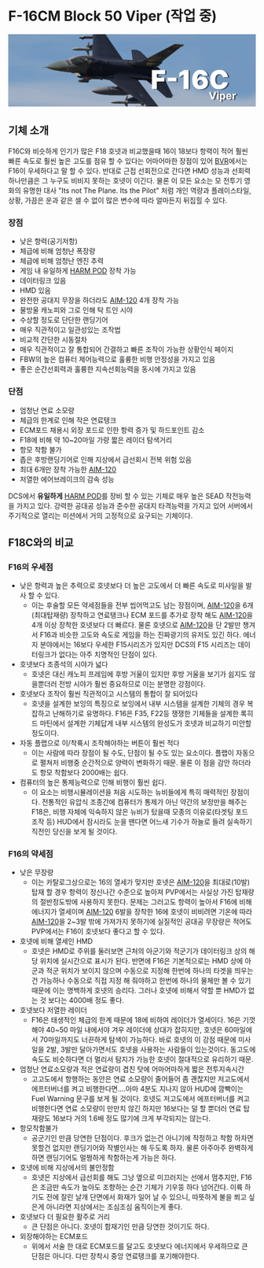 # F-16CM Block 50 Viper (작업 중)
![](https://github.com/dcs-c/dcs-c.github.io/blob/main/docs/%EB%A7%A4%EB%89%B4%EC%96%BC/f16/images/F16_amraam2.png?raw=true)

## 기체 소개

F16C와 비슷하게 인기가 많은 F18 호넷과 비교했을때 16이 18보다 항력이 적어 훨씬 빠른 속도로 훨씬 높은 고도를 점유 할 수 있다는 어마어마한 장점이 있어 [BVR](/가이드/Bvr)에서는 F16이 우세하다고 말 할 수 있다. 반대로 근접 선회전으로 간다면 HMD 성능과 선회력 하나만큼은 그 누구도 비비지 못하는 호넷이 이긴다. 물론 이 모든 요소는 모 전투기 영화의 유명한 대사 "Its not The Plane. Its the Pilot" 처럼 개인 역량과 플레이스타일, 상황, 가끔은 운과 같은 셀 수 없이 많은 변수에 따라 얼마든지 뒤집힐 수 있다.

### 장점

* 낮은 항력(공기저항)
* 체급에 비해 엄청난 폭장량
* 체급에 비해 엄청난 엔진 추력
* 게임 내 유일하게 [HARM POD](f16/장비/PODS/HARM_POD) 장착 가능
* 데이터링크 있음
* HMD 있음
* 완전한 공대지 무장을 하더라도 [AIM-120](f16/장비/공대공_미사일/AIM-120_AMRAAM) 4개 장착 가능
* 물방울 캐노피와 그로 인해 탁 트인 시야
* 수상할 정도로 단단한 랜딩기어
* 매우 직관적이고 일관성있는 조작법
* 비교적 간단한 시동절차
* 매우 직관적이고 잘 통합되어 간결하고 빠른 조작이 가능한 상황인식 페이지
* FBW의 높은 컴퓨터 제어능력으로 훌륭한 비행 안정성을 가지고 있음
* 좋은 순간선회력과 훌륭한 지속선회능력을 동시에 가지고 있음

### 단점

* 엄청난 연료 소모량
* 체급의 한계로 인해 작은 연료탱크
* ECM포드 채용시 외장 포드로 인한 항력 증가 및 하드포인트 감소
* F18에 비해 약 10~20마일 가량 짧은 레이더 탐색거리
* 항모 착함 불가
* 좁은 후방랜딩기어로 인해 지상에서 급선회시 전복 위험 있음
* 최대 6개만 장착 가능한 [AIM-120](f16/장비/공대공_미사일/AIM-120_AMRAAM)
* 저열한 에어브레이크의 감속 성능 

DCS에서 **유일하게** [HARM POD](f16/장비/PODS/HARM_POD)를 장비 할 수 있는 기체로 매우 높은 SEAD 작전능력을 가지고 있다. 강력한 공대공 성능과 준수한 공대지 타격능력을 가지고 있어 서버에서 주기적으로 열리는 미션에서 거의 고정적으로 요구되는 기체이다.

## F18C와의 비교

### F16의 우세점

* 낮은 항력과 높은 추력으로 호넷보다 더 높은 고도에서 더 빠른 속도로 미사일을 발사 할 수 있다.
    * 이는 후술할 모든 약세점들을 전부 씹어먹고도 남는 장점이며, [AIM-120](f16/장비/공대공_미사일/AIM-120_AMRAAM)을 6개(최대탑재량) 장착하고 연료탱크나 ECM 포드를 추가로 장착 해도 [AIM-120](f16/장비/공대공_미사일/AIM-120_AMRAAM)을 4개 이상 장착한 호넷보다 더 빠르다. 물론 호넷으로 [AIM-120](f16/장비/공대공_미사일/AIM-120_AMRAAM)을 단 2발만 챙겨서 F16과 비슷한 고도와 속도로 게임을 하는 진짜광기의 유저도 있긴 하다. 에너지 분야에서는 16보다 우세한 F15시리즈가 있지만 DCS의 F15 시리즈는 데이터링크가 없다는 아주 치명적인 단점이 있다.
* 호넷보다 조종석의 시야가 넓다
    * 호넷은 대신 캐노피 프레임에 후방 거울이 있지만 후방 거울을 보기가 쉽지도 않을뿐더러 전방 시야가 훨씬 중요하므로 이는 분명한 강점이다.
* 호넷보다 조작이 훨씬 직관적이고 시스템의 통합이 잘 되어있다
    * 호넷을 설계한 보잉의 특징으로 보잉에서 내부 시스템을 설계한 기체의 경우 복잡하고 난해하기로 유명하다. F16은 F35, F22등 쟁쟁한 기체들을 설계한 록히드 마틴에서 설계한 기체답게 내부 시스템의 완성도가 호넷과 비교하기 미안할 정도이다.
* 자동 플랩으로 이/착륙시 조작해야하는 버튼이 훨씬 적다
    * 이는 사람에 따라 장점이 될 수도, 단점이 될 수도 있는 요소이다. 플랩이 자동으로 펼쳐저 비행중 순간적으로 양력이 변화하기 때문. 물론 이 점을 감안 하더라도 항모 착함보다 2000배는 쉽다.
* 컴퓨터의 높은 통제능력으로 인해 비행이 훨씬 쉽다.
    * 이 요소는 비행시뮬레이션을 처음 시도하는 뉴비들에게 특히 매력적인 장점이다. 전통적인 유압식 조종간에 컴퓨터가 통제가 아닌 약간의 보정만을 해주는 F18은, 비행 자체에 익숙하지 않은 뉴비가 탔을때 모종의 이유로(타겟팅 포드 조작 등) HUD에서 잠시라도 눈을 뗀다면 어느새 기수가 하늘로 들려 실속하기 직전인 당신을 보게 될 것이다.

### F16의 약세점

* 낮은 무장량
    * 이는 카탈로그상으로는 16의 열세가 맞지만 호넷은 [AIM-120](f16/장비/공대공_미사일/AIM-120_AMRAAM)을 최대로(10발) 탑재 할 경우 항력이 정신나간 수준으로 높아져 PVP에서는 사실상 가진 탑재량의 절반정도밖에 사용하지 못한다. 문제는 그러고도 항력이 높아서 F16에 비해 에너지가 열세이며 [AIM-120](f16/장비/공대공_미사일/AIM-120_AMRAAM) 6발을 장착한 16에 호넷이 비비려면 기온에 따라 [AIM-120](f16/장비/공대공_미사일/AIM-120_AMRAAM)을 2~3발 밖에 가져가지 못하기에 실질적인 공대공 무장량은 적어도 PVP에서는 F16이 호넷보다 좋다고 할 수 있다.
* 호넷에 비해 열세인 HMD
    * 호넷은 HMD로 주위를 둘러보면 근처의 아군기와 적군기가 데이터링크 상의 해당 위치에 실시간으로 표시가 된다. 반면에 F16은 기본적으로는 HMD 상에 아군과 적군 위치가 보이지 않으며 수동으로 지정해 한번에 하나의 타겟을 띄우는건 가능하나 수동으로 직접 지정 해 줘야하고 한번에 하나의 물체만 볼 수 있기 때문에 이는 명백하게 호넷의 승리다. 그러나 호넷에 비해서 약할 뿐 HMD가 없는 것 보다는 4000배 정도 좋다.
* 호넷보다 저열한 레이더
    * F16은 태생적인 체급의 한계 때문에 18에 비하여 레이더가 열세이다. 16은 기껏해야 40~50 마일 내에서야 겨우 레이더에 상대가 잡히지만, 호넷은 60마일에서 70마일까지도 너끈하게 탐색이 가능하다. 바로 호넷의 이 강점 때문에 미사일을 2발, 3발만 달아가면서도 호넷을 사용하는 사람들이 있는것이다. 동고도에 속도도 비슷하다면 더 멀리서 탐지가 가능한 호넷이 절대적으로 유리하기 때문.
* 엄청난 연료소모량과 적은 연료량이 겹친 탓에 어마어마하게 짧은 전투지속시간
    * 고고도에서 항행하는 동안은 연료 소모량이 줄어들어 좀 괜찮지만 저고도에서 에프터버너를 켜고 비행한다면....아마 4분도 지나지 않아 HUD에 깜빡이는 Fuel Warning 문구를 보게 될 것이다. 호넷도 저고도에서 에프터버너를 켜고 비행한다면 연료 소모량이 만만치 않긴 하지만 16보다는 덜 할 뿐더러 연료 탑재량도 16보다 거의 1.6배 정도 많기에 크게 부각되지는 않는다.
* 항모착함불가
    * 공군기인 만큼 당연한 단점이다. 후크가 없는건 아니기에 작정하고 착함 하자면 못할건 없지만 랜딩기어와 작별인사는 해 두도록 하자. 물론 아주아주 완벽하게 하면 랜딩기어도 멀쩡하게 착함하는게 가능은 하다.
* 호넷에 비해 지상에서의 불안정함
    * 호넷은 지상에서 급선회를 해도 그낭 옆으로 미끄러지는 선에서 멈추지만, F16은 조금만 속도가 높아도 조향하는 순간 기체가 기우뚱 하다 넘어간다. 이륙 하기도 전에 잘린 날개 단면에서 화재가 일어 날 수 있으니, 따뜻하게 불을 쬐고 싶은게 아니라면 지상에서는 조심조심 움직이는게 좋다.
* 호넷보다 더 필요한 활주로 거리
    * 큰 단점은 아니다. 호넷이 함재기인 만큼 당연한 것이기도 하다.
* 외장해야하는 ECM포드
    * 위에서 서술 한 대로 ECM포드를 달고도 호넷보다 에너지에서 우세하므로 큰 단점은 아니다. 다만 장착시 중앙 연료탱크를 포기해야한다.
